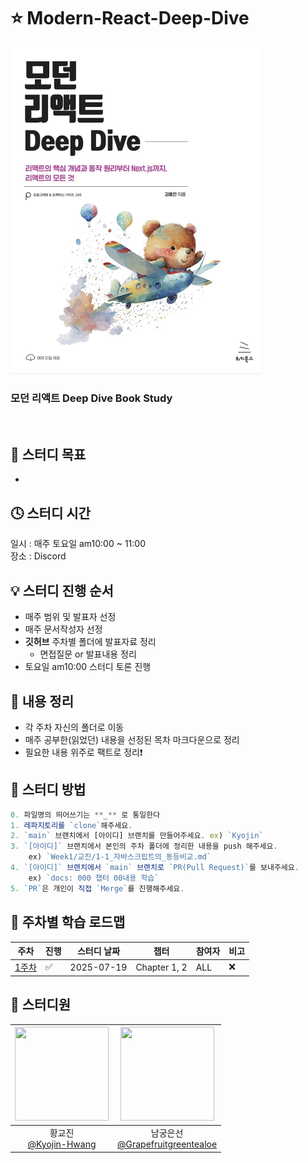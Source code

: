 # ⭐️ Modern-React-Deep-Dive
<img src="./book.png" width="400px" alt="책 표지" />
<br/>

### 모던 리액트 Deep Dive Book Study 

<br />

## 📌 스터디 목표
- 

## 🕓 스터디 시간
일시 : 매주 토요일 am10:00 ~ 11:00
<br/>
장소 : Discord 

## 💡 스터디 진행 순서
- 매주 범위 및 발표자 선정
- 매주 문서작성자 선정 
- **깃허브** 주차별 폴더에 발표자료 정리
    - 면접질문 or 발표내용 정리 
- 토요일 am10:00 스터디 토론 진행

## 📝 내용 정리
- 각 주차 자신의 폴더로 이동 
- 매주 공부한(읽었던) 내용을 선정된 목차 마크다운으로 정리
- 필요한 내용 위주로 팩트로 정리❗️ 


## 🚀 스터디 방법
```javascript
0. 파일명의 띄어쓰기는 **_** 로 통일한다
1. 레파지토리를 `clone`해주세요.
2. `main` 브랜치에서 [아이디] 브랜치를 만들어주세요. ex) `Kyojin`
3. `[아이디]` 브랜치에서 본인의 주차 폴더에 정리한 내용을 push 해주세요.
    ex) `Week1/교진/1-1_자바스크립트의_동등비교.md`
4. `[아이디]` 브랜치에서 `main` 브랜치로 `PR(Pull Request)`를 보내주세요. 
    ex) `docs: 000 챕터 00내용 학습`
5. `PR`은 개인이 직접 `Merge`를 진행해주세요.
```

## 📌 주차별 학습 로드맵
| 주차  | 진행 | 스터디 날짜       | 챕터               | 참여자 |비고|
|-------|------|------------|--------------------|-------|---|
| [1주차](https://github.com/KyoJin-Hwang/Modern-React-Deep-Dive/tree/main/Week1) |   ✅  | 2025-07-19 | Chapter 1, 2       | ALL|❌|



## 👤 스터디원


|<img width="150" height="150" src="https://github.com/user-attachments/assets/8f258e86-de1c-4882-883c-8107815db898" />|<img src="https://avatars.githubusercontent.com/u/76976331?v=4" width="150" height="150"/>|
|:-:|:-:|
|황교진<br/>[@Kyojin-Hwang](https://github.com/Kyojin-Hwang)|남궁은선<br/>[@Grapefruitgreentealoe](https://github.com/grapefruitgreentealoe)|
